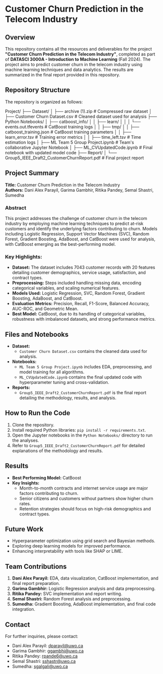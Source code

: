 # Customer Churn Prediction in the Telecom Industry

## Overview
This repository contains all the resources and deliverables for the project **"Customer Churn Prediction in the Telecom Industry"**, completed as part of **DATASCI 3000A - Introduction to Machine Learning** (Fall 2024). The project aims to predict customer churn in the telecom industry using machine learning techniques and data analytics. The results are summarized in the final report provided in this repository.

## Repository Structure
The repository is organized as follows:

Project/ ├── Dataset/ │ ├── archive (1).zip # Compressed raw dataset │ ├── Customer Churn Dataset.csv # Cleaned dataset used for analysis ├── Python Notebooks/ │ ├── catboost_info/ │ │ ├── learn/ │ │ │ └── events.out.tfevents # CatBoost training logs │ │ ├── tmp/ │ │ ├── catboost_training.json # CatBoost training parameters │ │ ├── learn_error.tsv # Training error metrics │ │ ├── time_left.tsv # Time estimation logs │ ├── ML Team 5 Group Project.ipynb # Team's collaborative Jupyter Notebook │ ├── ML_CVUpdatedCode.ipynb # Final notebook with updated model code ├── Report/ │ └── Group5_IEEE_Draft2_CustomerChurnReport.pdf # Final project report


## Project Summary
**Title:** Customer Churn Prediction in the Telecom Industry  
**Authors:** Dani Alex Parayil, Garima Gambhir, Ritika Pandey, Semal Shastri, Sumedha  

### Abstract
This project addresses the challenge of customer churn in the telecom industry by employing machine learning techniques to predict at-risk customers and identify the underlying factors contributing to churn. Models including Logistic Regression, Support Vector Machines (SVC), Random Forest, Gradient Boosting, AdaBoost, and CatBoost were used for analysis, with CatBoost emerging as the best-performing model.

### Key Highlights:
- **Dataset:** The dataset includes 7043 customer records with 20 features detailing customer demographics, service usage, satisfaction, and contract types.
- **Preprocessing:** Steps included handling missing data, encoding categorical variables, and scaling numerical features.
- **Models Used:** Logistic Regression, SVC, Random Forest, Gradient Boosting, AdaBoost, and CatBoost.
- **Evaluation Metrics:** Precision, Recall, F1-Score, Balanced Accuracy, AUC-ROC, and Geometric Mean.
- **Best Model:** CatBoost, due to its handling of categorical variables, robustness with imbalanced datasets, and strong performance metrics.

## Files and Notebooks
- **Dataset:** 
  - `Customer Churn Dataset.csv` contains the cleaned data used for analysis.
- **Notebooks:** 
  - `ML Team 5 Group Project.ipynb` includes EDA, preprocessing, and model training for all algorithms.
  - `ML_CVUpdatedCode.ipynb` contains the final updated code with hyperparameter tuning and cross-validation.
- **Reports:**
  - `Group5_IEEE_Draft2_CustomerChurnReport.pdf` is the final report detailing the methodology, results, and analysis.

## How to Run the Code
1. Clone the repository.
2. Install required Python libraries: `pip install -r requirements.txt`.
3. Open the Jupyter notebooks in the `Python Notebooks/` directory to run the analyses.
4. Refer to `Group5_IEEE_Draft2_CustomerChurnReport.pdf` for detailed explanations of the methodology and results.

## Results
- **Best Performing Model:** CatBoost
- **Key Insights:** 
  - Month-to-month contracts and internet service usage are major factors contributing to churn.
  - Senior citizens and customers without partners show higher churn rates.
  - Retention strategies should focus on high-risk demographics and contract types.

## Future Work
- Hyperparameter optimization using grid search and Bayesian methods.
- Exploring deep learning models for improved performance.
- Enhancing interpretability with tools like SHAP or LIME.

## Team Contributions
1. **Dani Alex Parayil:** EDA, data visualization, CatBoost implementation, and final report preparation.
2. **Garima Gambhir:** Logistic Regression analysis and data preprocessing.
3. **Ritika Pandey:** SVC implementation and report writing.
4. **Semal Shastri:** Random Forest analysis and preprocessing.
5. **Sumedha:** Gradient Boosting, AdaBoost implementation, and final code integration.

## Contact
For further inquiries, please contact:  
- Dani Alex Parayil: dparayil@uwo.ca
- Garima Gambhir: ggambhi@uwo.ca
- Ritika Pandey: rpande6@uwo.ca
- Semal Shastri: sshastr@uwo.ca
- Sumedha: sgalgali@uwo.ca
